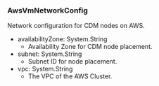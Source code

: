 ### AwsVmNetworkConfig
Network configuration for CDM nodes on AWS.

- availabilityZone: System.String
  - Availability Zone for CDM node placement.
- subnet: System.String
  - Subnet ID for node placement.
- vpc: System.String
  - The VPC of the AWS Cluster.
